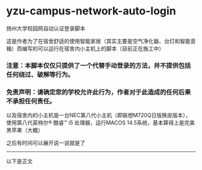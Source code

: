 # yzu-campus-network-auto-login
扬州大学校园网自动认证登录脚本

这是作者为了在宿舍舒适的使用智能家居（其实主要是空气净化器、台灯和智能音箱）而编写的可以运行在宿舍内小主机上的脚本（目前正在施工中）

### 注意：本脚本仅仅只提供了一个代替手动登录的方法，并不提供包括任何绕过、破解等行为。

### 免责声明：请确定您的学校允许此行为，作者对于此造成的任何后果不承担任何责任。

以及宿舍内的小主机是一台NEC第八代小主机（即联想M720Q日版换皮版本），使用第八代英特尔® 酷睿™ i5 处理器，运行MACOS 14.5系统，基本算得上是完美黑苹果（大概）

之后有时间可以展开说一说就是了
***
以下是正文
